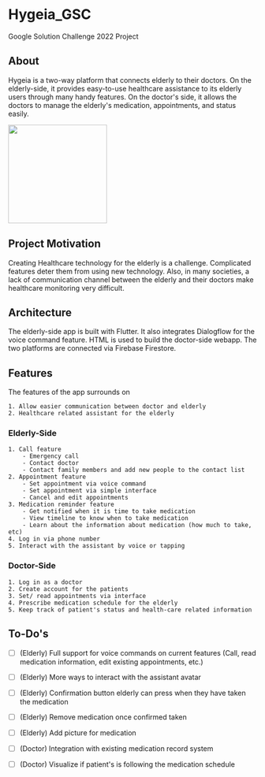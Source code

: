 # Hygeia_GSC

Google Solution Challenge 2022 Project

## About
Hygeia is a two-way platform that connects elderly to their doctors. On the elderly-side, it provides easy-to-use healthcare assistance to its elderly users through many handy features. On the doctor's side, it allows the doctors to manage the elderly's medication, appointments, and status easily.
  
<image src="/assets/icon/icon.png" width="200"/>

## Project Motivation
Creating Healthcare technology for the elderly is a challenge. Complicated features deter them from using new technology. Also, in many societies, a lack of communication channel between the elderly and their doctors make healthcare monitoring very difficult.

## Architecture
The elderly-side app is built with Flutter. It also integrates Dialogflow for the voice command feature. HTML is used to build the doctor-side webapp. The two platforms are connected via Firebase Firestore.

## Features
The features of the app surrounds on

    1. Allow easier communication between doctor and elderly
    2. Healthcare related assistant for the elderly
### Elderly-Side
    1. Call feature
        - Emergency call
        - Contact doctor
        - Contact family members and add new people to the contact list
    2. Appointment feature
        - Set appointment via voice command
        - Set appointment via simple interface
        - Cancel and edit appointments
    3. Medication reminder feature
        - Get notified when it is time to take medication
        - View timeline to know when to take medication
        - Learn about the information about medication (how much to take, etc)
    4. Log in via phone number
    5. Interact with the assistant by voice or tapping
### Doctor-Side
    1. Log in as a doctor
    2. Create account for the patients
    3. Set/ read appointments via interface
    4. Prescribe medication schedule for the elderly
    5. Keep track of patient's status and health-care related information
## To-Do's
- [ ] \(Elderly) Full support for voice commands on current features (Call, read medication information, edit existing appointments, etc.)
- [ ] \(Elderly) More ways to interact with the assistant avatar
- [ ] \(Elderly) Confirmation button elderly can press when they have taken the medication
- [ ] \(Elderly) Remove medication once confirmed taken
- [ ] \(Elderly) Add picture for medication
- [ ] \(Doctor) Integration with existing medication record system
- [ ] \(Doctor) Visualize if patient's is following the medication schedule

